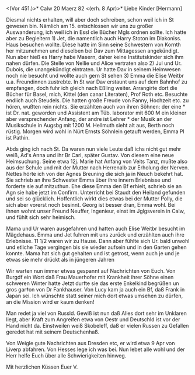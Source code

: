 <(Vor 451.)>* Calw 20 Maerz 82
 <(erh. 8 Apr)>*
Liebe Kinder [Hermann]

Diesmal nichts erhalten, will aber doch schreiben, schon weil ich in St gewesen bin. Nämlich am 15. entschlossen wir uns zu großer Auswanderung, ich weil ich in Essl die Bücher Mgls ordnen sollte. Ich hatte aber zu Begleitern 1) Jet, die namentlich auch Harry Stoton im Diakoniss. Haus besuchen wollte. Diese hatte im Sinn seine Schwestern von Kornth her mitzunehmen und dieselben bei Dav zum Mittagessen angekündigt. Nun aber hieß es Harry habe Masern, daher keine Institutskinder sich ihm nahen dürfen. Die Stelle von Nellie und Alice vertraten also 2) Jul und Ur. Dubois, die unangekündigt eintraten. Ur hatte Dav in seinem Heimwesen noch nie besucht und wollte auch gern St sehen 3) Emma die Elise Weitbr u.a. Freundinnen zustrebte. In St war Dav erstaunt uns auf dem Bahnhof zu empfangen, doch fuhr ich gleich nach Eßling weiter. Arrangirte dort die Bücher für Basel, mich, Kittel (den canar Literaten), Prof Roth etc. Besuchte endlich auch Steudels. Die hatten große Freude von Fanny, Hochzeit etc. zu hören, wußten rein nichts. Sie erzählten auch von ihren Söhnen: der eine <Victor>* ist Dr. nat. geworden und Assistent am Tüb. laborator mit 600 M ein kleiner aber versprechender Anfang, der andre ist Lehrer <Emil>* der Musik an der Musikschule in Augsbg mit 1200 M. Hellmuth sieht alt aus, Berth noch rüstig. Morgen wird wohl in Nürt Ernsts Söhnlein getauft werden, Emma Pl ist Pathin.

Abds ging ich nach St. Da waren nun viele Leute daß ichs nicht gut mehr weiß, Ad's Anna und ihr Br Carl, später Gustav. Von diesem eine neue Heimsuchung. Seine etwa 12j. Marie hat Anfang von Veits Tanz, mußte also aus der Schule und mit der Mutter nach Herrenalb zur Erholung der Nerven. Nettes hörte ich von der Agnes Breuning die sich ja in Neuch bekehrt hat. Sie schrieb an ihre Schwester Emma über ihre innern Erlebnisse und forderte sie auf mitzuthun. Ehe diese Emma den Bf erhielt, schrieb sie an Agn sie habe jetzt im Confirm. Unterricht bei Staudt den Heiland gefunden und sei so glücklich. Hoffentlich wirkt dies etwas bei der Mutter Polly, die sich aber vorerst noch besinnt. Georg ist besser dran, Emma wohl. Bei ihnen wohnt unser Freund Neuffer, Ingenieur, einst im Jglgsverein in Calw, und fühlt sich sehr heimisch.

Mama und Ur waren ausgefahren und hatten auch Elise Weitbr besucht im Mägdehaus. Emma und Jet fuhren mit uns zurück und erzählten auch ihre Erlebnisse. 11 1/2 waren wir zu Hause. Dann aber fühlte sich Ur. bald unwohl und etliche Tage vergingen bis sie wieder aufsein und in den Garten gehen konnte. Mama hat sich gut gehalten und ist getrost, wenn auch je und je etwas sie mehr drückt als in jüngeren Jahren

Wir warten nun immer etwas gespannt auf Nachrichten von Euch. Von Burgdf ein Wort daß Frau Mauerhofer mit Krankheit ihrer Söhne einen schweren Winter hatte Jetzt durfte sie das erste Enkelkind begrüßen un gros gar‡on von Dr Fankhauser. Von Lucy kam ja auch ein Bf, daß Frank in Japan sei. Ich wünschte statt seiner mich dort etwas umsehen zu dürfen, an die Mission wird er kaum denken!

Man redet ja viel von Russld. Gewiß ist nun daß Alles dort sehr im Unklaren liegt, aber Kraft zum Angreifen etwa von Oestr und Deutschld ist vor der Hand nicht da. Einstweilen weiß Skobeleff, daß er vielen Russen zu Gefallen geredet hat mit seinem Deutschenhaß.

Von Weigle gute Nachrichten aus Dresden etc, er wird etwa 9 Apr von Liverp abfahren. Von Hesses lege ich was bei. Nun lebet alle wohl und der Herr helfe Euch über alle Schwierigkeiten hinweg.

 Mit herzlichen Küssen
 Euer V.
